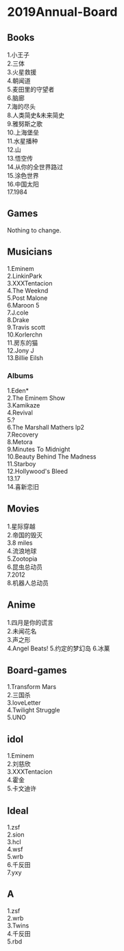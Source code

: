 # 2019Annual-Board

## Books
1.小王子  
2.三体  
3.火星救援  
4.朝闻道  
5.麦田里的守望者   
6.脑廊  
7.海的尽头  
8.人类简史&未来简史  
9.雅努斯之歌  
10.上海堡垒  
11.水星播种  
12.山  
13.悟空传  
14.从你的全世界路过  
15.涂色世界  
16.中国太阳  
17.1984  

## Games
Nothing to change.

## Musicians
1.Eminem  
2.LinkinPark  
3.XXXTentacion  
4.The Weeknd  
5.Post Malone  
6.Maroon 5  
7.J.cole  
8.Drake  
9.Travis scott  
10.Korlerchn  
11.房东的猫  
12.Jony J  
13.Billie Eilsh  

### Albums
1.Eden*  
2.The Eminem Show  
3.Kamikaze    
4.Revival  
5.?  
6.The Marshall Mathers lp2  
7.Recovery  
8.Metora  
9.Minutes To Midnight  
10.Beauty Behind The Madness   
11.Starboy  
12.Hollywood's Bleed  
13.17  
14.喜新恋旧  

## Movies
1.星际穿越  
2.帝国的毁灭  
3.8 miles  
4.流浪地球  
5.Zootopia  
6.昆虫总动员  
7.2012  
8.机器人总动员  

## Anime 
1.四月是你的谎言   
2.未闻花名    
3.声之形  
4.Angel Beats!
5.约定的梦幻岛
6.冰菓

## Board-games 
1.Transform Mars  
2.三国杀  
3.loveLetter  
4.Twilight Struggle  
5.UNO  

## idol
1.Eminem  
2.刘慈欣  
3.XXXTentacion  
4.霍金  
5.卡文迪许  

## Ideal
1.zsf  
2.sion  
3.hcl  
4.wsf  
5.wrb  
6.千反田  
7.yxy  

## A
1.zsf  
2.wrb  
3.Twins  
4.千反田  
5.rbd  
